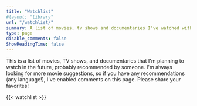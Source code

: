 ```yaml
---
title: "Watchlist"
#layout: "library"
url: "/watchlist/"
summary: A list of movies, tv shows and documentaries I've watched with my ratings and opinions.
type: page
disable_comments: false
ShowReadingTime: false
---
```


This is a list of movies, TV shows, and documentaries that I'm planning to watch in the future, probably recommended by someone. I'm always looking for more movie suggestions, so if you have any recommendations (any language!), I've enabled comments on this page. Please share your favorites!

{{< watchlist >}}
